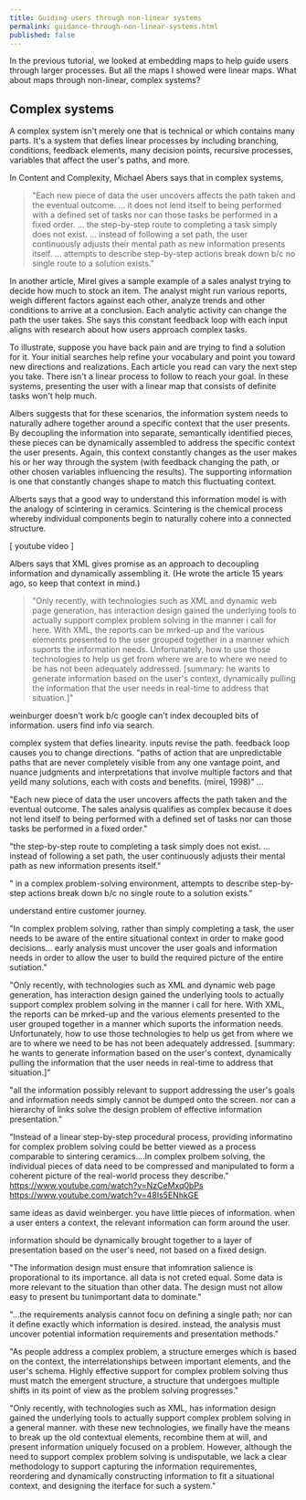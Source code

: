 ```yaml
---
title: Guiding users through non-linear systems
permalink: guidance-through-non-linear-systems.html
published: false
---
```


In the previous tutorial, we looked at embedding maps to help guide users through larger processes. But all the maps I showed were linear maps. What about maps through non-linear, complex systems?

## Complex systems

A complex system isn't merely one that is technical or which contains many parts. It's a system that defies linear processes by including branching, conditions, feedback elements, many decision points, recursive processes, variables that affect the user's paths, and more.

In Content and Complexity, Michael Abers says that in complex systems,

> "Each new piece of data the user uncovers affects the path taken and the eventual outcome. ... it does not lend itself to being performed with a defined set of tasks nor can those tasks be performed in a fixed order. ... the step-by-step route to completing a task simply does not exist. ... instead of following a set path, the user continuously adjusts their mental path as new information presents itself. ... attempts to describe step-by-step actions break down b/c no single route to a solution exists."

In another article, Mirel gives a sample example of a sales analyst trying to decide how much to stock an item. The analyst might run various reports, weigh different factors against each other, analyze trends and other conditions to arrive at a conclusion. Each analytic activity can change the path the user takes. She says this constant feedback loop with each input aligns with research about how users approach complex tasks.

To illustrate, suppose you have back pain and are trying to find a solution for it. Your initial searches help refine your vocabulary and point you toward new directions and realizations. Each article you read can vary the next step you take. There isn't a linear process to follow to reach your goal. In these systems, presenting the user with a linear map that consists of definite tasks won't help much.

Albers suggests that for these scenarios, the information system needs to naturally adhere together around a specific context that the user presents. By decoupling the information into separate, semantically identified pieces, these pieces can be dynamically assembled to address the specific context the user presents. Again, this context constantly changes as the user makes his or her way through the system (with feedback changing the path, or other chosen variables influencing the results). The supporting information is one that constantly changes shape to match this fluctuating context.

Alberts says that a good way to understand this information model is with the analogy of scintering in ceramics. Scintering is the chemical process whereby individual components begin to naturally cohere into a connected structure.

[ youtube video ]

Albers says that XML gives promise as an approach to decoupling information and dynamically assembling it. (He wrote the article 15 years ago, so keep that context in mind.)

> "Only recently, with technologies such as XML and dynamic web page generation, has interaction design gained the underlying tools to actually support complex problem solving in the manner i call for here. With XML, the reports can be mrked-up and the various elements presented to the user grouped together in a manner which suports the information needs. Unfortunately, how to use those technologies to help us get from where we are to where we need to be has not been adequately addressed. [summary: he wants to generate information based on the user's context, dynamically pulling the information that the user needs in real-time to address that situation.]"

weinburger
doesn't work b/c google can't index decoupled bits of information. users find info via search. 


complex system that defies linearity. inputs revise the path. feedback loop causes you to change directions. "paths of action that are unpredictable paths that are never completely visible from any one vantage point, and nuance judgments and interpretations that involve multiple factors and that yeild many solutions, each with costs and benefits. (mirel, 1998)" ...

"Each new piece of data the user uncovers affects the path taken and the eventual outcome. The sales analysis qualifies as complex because it does not lend itself to being performed with a defined set of tasks nor can those tasks be performed in a fixed order."

"the step-by-step route to completing a task simply does not exist. ... instead of following a set path, the user continuously adjusts their mental path as new information presents itself."

" in a complex problem-solving environment, attempts to describe step-by-step actions break down b/c no single route to a solution exists."

understand entire customer journey.

"In complex problem solving, rather than simply completing a task, the user needs to be aware of the entire situational context in order to make good decisions... early analysis must uncover the user goals and information needs in order to allow the user to build the required picture of the entire sutiation."

"Only recently, with technologies such as XML and dynamic web page generation, has interaction design gained the underlying tools to actually support complex problem solving in the manner i call for here. With XML, the reports can be mrked-up and the various elements presented to the user grouped together in a manner which suports the information needs. Unfortunately, how to use those technologies to help us get from where we are to where we need to be has not been adequately addressed. [summary: he wants to generate information based on the user's context, dynamically pulling the information that the user needs in real-time to address that situation.]"

"all the information possibly relevant to support addressing the user's goals and information needs simply cannot be dumped onto the screen. nor can a hierarchy of links solve the design problem of effective information presentation."

"Instead of a linear step-by-step procedural process, providing informatino for complex problem solving could be better viewed as a process comparable to sintering ceramics....In complex prolbem solving, the individual pieces of data need to be compressed and manipulated to form a coherent picture of the real-world process they describe." https://www.youtube.com/watch?v=NzCeMxq0bPs
https://www.youtube.com/watch?v=48Is5ENhkGE

same ideas as david weinberger. you have little pieces of information. when a user enters a context, the relevant information can form around the user.

information should be dynamically brought together to a layer of presentation based on the user's need, not based on a fixed design.

"The information design must ensure that infomration salience is proporational to its importance. all data is not creted equal. Some data is more relevant to the situation than other data. The design must not allow easy to present bu tunimportant data to dominate."

"...the requirements analysis cannot focu on defining a single path; nor can it define exactly which information is desired. instead, the analysis must uncover potential information requirements and presentation methods."

"As people address a complex problem, a structure emerges which is based on the context, the interrelationships between important elements, and the user's schema. Highly effective support for complex problem solving thus must match the emergent structure, a structure that undergoes multiple shifts in its point of view as the problem solving progresses."

"Only recently, with technologies such as XML, has information design gained the underlying tools to actually support complex problem solving in a general manner. with these new technologies, we finally have the means to break up the old contextual elements, recombine them at will, and present information uniquely focused on a problem. However, although the need to support complex problem solving is undisputable, we lack a clear methodology to support capturing the information requirementes, reordering and dynamically constructing information to fit a situational context, and designing the iterface for such a system."
